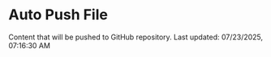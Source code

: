 # Auto Push File

Content that will be pushed to GitHub repository.
Last updated: 07/23/2025, 07:16:30 AM